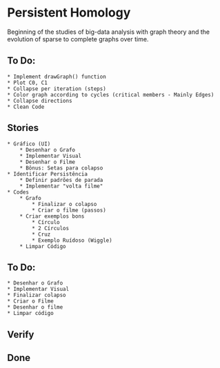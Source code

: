 # Persistent Homology
Beginning of the studies of big-data analysis with graph theory and the evolution of sparse to complete graphs over time.

## To Do:
    * Implement drawGraph() function
    * Plot C0, C1
    * Collapse per iteration (steps)
    * Color graph according to cycles (critical members - Mainly Edges)
    * Collapse directions
    * Clean Code

## Stories
    * Gráfico (UI)
        * Desenhar o Grafo
        * Implementar Visual
        * Desenhar o Filme
        * Bônus: Setas para colapso
    * Identificar Persistência
        * Definir padrões de parada
        * Implementar "volta filme"
    * Codes
        * Grafo
            * Finalizar o colapso
            * Criar o filme (passos)
        * Criar exemplos bons
            * Círculo
            * 2 Círculos
            * Cruz
            * Exemplo Ruídoso (Wiggle)
        * Limpar Código

## To Do:
    * Desenhar o Grafo
    * Implementar Visual
    * Finalizar colapso
    * Criar o Filme
    * Desenhar o filme
    * Limpar código

## Verify

## Done

